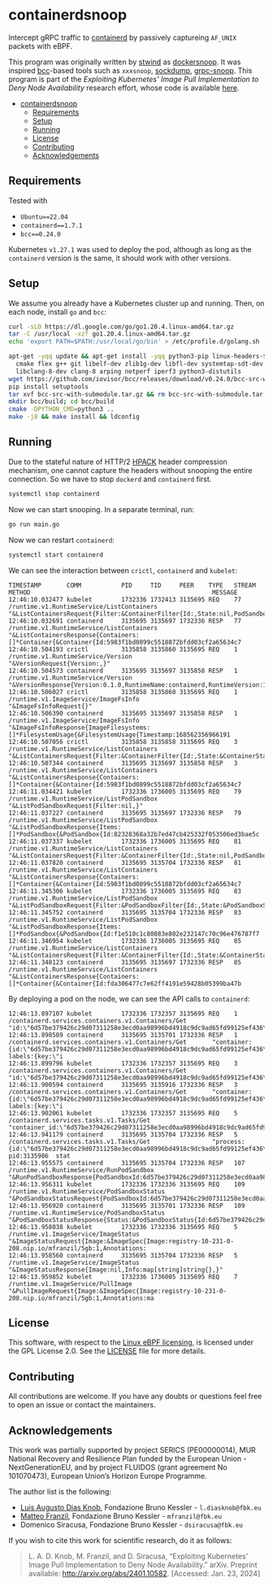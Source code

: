 # containerdsnoop

Intercept gRPC traffic to [containerd](https://github.com/containerd/containerd) by passively captureing `AF_UNIX` packets with eBPF.

This program was originally written by [stwind](https://github.com/stwind) as [dockersnoop](https://github.com/stwind/dockersnoop). It was inspired [bcc](https://github.com/iovisor/bcc/)-based tools such as `xxxsnoop`, [sockdump](https://github.com/mechpen/sockdump), [grpc-snoop](https://github.com/nrc/grpc-snoop). This program is part of the *Exploiting Kubernetes' Image Pull Implementation to Deny Node Availability* research effort, whose code is available [here](https://github.com/risingfbk/magi).

- [containerdsnoop](#containerdsnoop)
  - [Requirements](#requirements)
  - [Setup](#setup)
  - [Running](#running)
  - [License](#license)
  - [Contributing](#contributing)
  - [Acknowledgements](#acknowledgements)

## Requirements

Tested with

- `Ubuntu==22.04`
- `containerd==1.7.1`
- `bcc==0.24.0`

Kubernetes `v1.27.1` was used to deploy the pod, although as long as the `containerd` version is the same, it should work with other versions.

## Setup

We assume you already have a Kubernetes cluster up and running. Then, on each node, install `go` and `bcc`:

```bash
curl -sLO https://dl.google.com/go/go1.20.4.linux-amd64.tar.gz
tar -C /usr/local -xzf go1.20.4.linux-amd64.tar.gz
echo 'export PATH=$PATH:/usr/local/go/bin' > /etc/profile.d/golang.sh

apt-get -yqq update && apt-get install -yqq python3-pip linux-headers-$(uname -r) bison build-essential \
  cmake flex g++ git libelf-dev zlib1g-dev libfl-dev systemtap-sdt-dev binutils-dev llvm-8-dev llvm-8-runtime \
  libclang-8-dev clang-8 arping netperf iperf3 python3-distutils
wget https://github.com/iovisor/bcc/releases/download/v0.24.0/bcc-src-with-submodule.tar.gz
pip install setuptools
tar xvf bcc-src-with-submodule.tar.gz && rm bcc-src-with-submodule.tar.gz
mkdir bcc/build; cd bcc/build
cmake -DPYTHON_CMD=python3 ..
make -j8 && make install && ldconfig
```

## Running

Due to the stateful nature of HTTP/2 [HPACK](https://http2.github.io/http2-spec/compression.html) header compression mechanism, one cannot capture the headers without snooping the entire connection. So we have to stop `dockerd` and `containerd` first.

```bash
systemctl stop containerd
```

Now we can start snooping. In a separate terminal, run:

```bash
go run main.go
```

Now we can restart `containerd`:

```bash
systemctl start containerd
```

We can see the interaction between `crictl`, `containerd` and `kubelet`:

```plaintext
TIMESTAMP       COMM           PID     TID     PEER    TYPE   STREAM METHOD                                                  MESSAGE
12:46:10.032477 kubelet        1732336 1732413 3135695 REQ    77     /runtime.v1.RuntimeService/ListContainers               "&ListContainersRequest{Filter:&ContainerFilter{Id:,State:nil,PodSandboxId:,LabelSelector:map[string
12:46:10.032691 containerd     3135695 3135697 1732336 RESP   77     /runtime.v1.RuntimeService/ListContainers               "&ListContainersResponse{Containers:[]*Container{&Container{Id:5983f1bd0899c5518872bfdd03cf2a65634c7
12:46:10.504193 crictl         3135858 3135860 3135695 REQ    1      /runtime.v1.RuntimeService/Version                      "&VersionRequest{Version:,}"
12:46:10.504573 containerd     3135695 3135697 3135858 RESP   1      /runtime.v1.RuntimeService/Version                      "&VersionResponse{Version:0.1.0,RuntimeName:containerd,RuntimeVersion:1.6.21,RuntimeApiVersion:v1,}"
12:46:10.506027 crictl         3135858 3135860 3135695 REQ    1      /runtime.v1.ImageService/ImageFsInfo                    "&ImageFsInfoRequest{}"
12:46:10.506390 containerd     3135695 3135697 3135858 RESP   1      /runtime.v1.ImageService/ImageFsInfo                    "&ImageFsInfoResponse{ImageFilesystems:[]*FilesystemUsage{&FilesystemUsage{Timestamp:168562356966191
12:46:10.507056 crictl         3135858 3135858 3135695 REQ    3      /runtime.v1.RuntimeService/ListContainers               "&ListContainersRequest{Filter:&ContainerFilter{Id:,State:&ContainerStateValue{State:CONTAINER_RUNNI
12:46:10.507344 containerd     3135695 3135697 3135858 RESP   3      /runtime.v1.RuntimeService/ListContainers               "&ListContainersResponse{Containers:[]*Container{&Container{Id:5983f1bd0899c5518872bfdd03cf2a65634c7
12:46:11.034421 kubelet        1732336 1736005 3135695 REQ    79     /runtime.v1.RuntimeService/ListPodSandbox               "&ListPodSandboxRequest{Filter:nil,}"
12:46:11.037227 containerd     3135695 3135697 1732336 RESP   79     /runtime.v1.RuntimeService/ListPodSandbox               "&ListPodSandboxResponse{Items:[]*PodSandbox{&PodSandbox{Id:82328368a32b7ed47cb425332f053506ed3bae5c
12:46:11.037337 kubelet        1732336 1736005 3135695 REQ    81     /runtime.v1.RuntimeService/ListContainers               "&ListContainersRequest{Filter:&ContainerFilter{Id:,State:nil,PodSandboxId:,LabelSelector:map[string
12:46:11.037820 containerd     3135695 3135704 1732336 RESP   81     /runtime.v1.RuntimeService/ListContainers               "&ListContainersResponse{Containers:[]*Container{&Container{Id:5983f1bd0899c5518872bfdd03cf2a65634c7
12:46:11.345306 kubelet        1732336 1736005 3135695 REQ    83     /runtime.v1.RuntimeService/ListPodSandbox               "&ListPodSandboxRequest{Filter:&PodSandboxFilter{Id:,State:&PodSandboxStateValue{State:SANDBOX_READY
12:46:11.345752 containerd     3135695 3135704 1732336 RESP   83     /runtime.v1.RuntimeService/ListPodSandbox               "&ListPodSandboxResponse{Items:[]*PodSandbox{&PodSandbox{Id:f1e510c1c80883e802e232147c70c96e476787f7
12:46:11.346954 kubelet        1732336 1736005 3135695 REQ    85     /runtime.v1.RuntimeService/ListContainers               "&ListContainersRequest{Filter:&ContainerFilter{Id:,State:&ContainerStateValue{State:CONTAINER_RUNNI
12:46:11.348123 containerd     3135695 3135697 1732336 RESP   85     /runtime.v1.RuntimeService/ListContainers               "&ListContainersResponse{Containers:[]*Container{&Container{Id:fda306477c7e62ff4191e59428b05399ba47b
```

By deploying a pod on the node, we can see the API calls to `containerd`:

```plaintext
12:46:13.897107 kubelet        1732336 1732357 3135695 REQ    1      /containerd.services.containers.v1.Containers/Get       "id:\"6d57be379426c29d07311258e3ecd0aa98996bd4918c9dc9ad65fd99125ef436\""
12:46:13.898589 containerd     3135695 3135701 1732336 RESP   1      /containerd.services.containers.v1.Containers/Get       "container:{id:\"6d57be379426c29d07311258e3ecd0aa98996bd4918c9dc9ad65fd99125ef436\"  labels:{key:\"i
12:46:13.899796 kubelet        1732336 1732357 3135695 REQ    3      /containerd.services.containers.v1.Containers/Get       "id:\"6d57be379426c29d07311258e3ecd0aa98996bd4918c9dc9ad65fd99125ef436\""
12:46:13.900594 containerd     3135695 3135916 1732336 RESP   3      /containerd.services.containers.v1.Containers/Get       "container:{id:\"6d57be379426c29d07311258e3ecd0aa98996bd4918c9dc9ad65fd99125ef436\"  labels:{key:\"i
12:46:13.902061 kubelet        1732336 1732357 3135695 REQ    5      /containerd.services.tasks.v1.Tasks/Get                 "container_id:\"6d57be379426c29d07311258e3ecd0aa98996bd4918c9dc9ad65fd99125ef436\""
12:46:13.941179 containerd     3135695 3135704 1732336 RESP   5      /containerd.services.tasks.v1.Tasks/Get                 "process:{id:\"6d57be379426c29d07311258e3ecd0aa98996bd4918c9dc9ad65fd99125ef436\"  pid:3135986  stat
12:46:13.955575 containerd     3135695 3135704 1732336 RESP   107    /runtime.v1.RuntimeService/RunPodSandbox                "&RunPodSandboxResponse{PodSandboxId:6d57be379426c29d07311258e3ecd0aa98996bd4918c9dc9ad65fd99125ef43
12:46:13.956311 kubelet        1732336 1732336 3135695 REQ    109    /runtime.v1.RuntimeService/PodSandboxStatus             "&PodSandboxStatusRequest{PodSandboxId:6d57be379426c29d07311258e3ecd0aa98996bd4918c9dc9ad65fd99125ef
12:46:13.956920 containerd     3135695 3135701 1732336 RESP   109    /runtime.v1.RuntimeService/PodSandboxStatus             "&PodSandboxStatusResponse{Status:&PodSandboxStatus{Id:6d57be379426c29d07311258e3ecd0aa98996bd4918c9
12:46:13.958038 kubelet        1732336 1732336 3135695 REQ    5      /runtime.v1.ImageService/ImageStatus                    "&ImageStatusRequest{Image:&ImageSpec{Image:registry-10-231-0-208.nip.io/mfranzil/5gb:1,Annotations:
12:46:13.958560 containerd     3135695 3135704 1732336 RESP   5      /runtime.v1.ImageService/ImageStatus                    "&ImageStatusResponse{Image:nil,Info:map[string]string{},}"
12:46:13.959852 kubelet        1732336 1736005 3135695 REQ    7      /runtime.v1.ImageService/PullImage                      "&PullImageRequest{Image:&ImageSpec{Image:registry-10-231-0-208.nip.io/mfranzil/5gb:1,Annotations:ma
```

## License

This software, with respect to the [Linux eBPF licensing](https://docs.kernel.org/bpf/bpf_licensing.html), is
licensed under the GPL License 2.0. See the [LICENSE](LICENSE) file for more details.

## Contributing

All contributions are welcome. If you have any doubts or questions feel free to open an issue or contact the maintainers.

## Acknowledgements

This work was partially supported by project SERICS (PE00000014), MUR National Recovery and Resilience Plan funded by the European Union - NextGenerationEU, and by project FLUIDOS (grant agreement No 101070473), European Union’s Horizon Europe Programme.

The author list is the following:

- [Luis Augusto Dias Knob](https://github.com/luisdknob), Fondazione Bruno Kessler - `l.diasknob@fbk.eu`
- [Matteo Franzil](https://github.com/mfranzil), Fondazione Bruno Kessler - `mfranzil@fbk.eu`
- Domenico Siracusa, Fondazione Bruno Kessler - `dsiracusa@fbk.eu`

If you wish to cite this work for scientific research, do it as follows:

> L. A. D. Knob, M. Franzil, and D. Siracusa, “Exploiting Kubernetes’ Image Pull Implementation to Deny Node Availability.” arXiv. Preprint available: http://arxiv.org/abs/2401.10582. [Accessed: Jan. 23, 2024]
